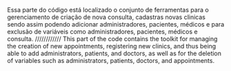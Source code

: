 Essa parte do código está localizado o conjunto de ferramentas para o gerenciamento de criação de nova consulta, cadastras novas clinicas sendo assim podendo adicionar administradores, pacientes, médicos e para exclusão de variáveis como administradores, pacientes, médicos e consulta.
////////////
This part of the code contains the toolkit for managing the creation of new appointments, registering new clinics, and thus being able to add administrators, patients, and doctors, as well as for the deletion of variables such as administrators, patients, doctors, and appointments.
